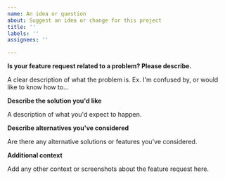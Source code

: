 ```yaml
---
name: An idea or question
about: Suggest an idea or change for this project
title: ''
labels: ''
assignees: ''

---
```


**Is your feature request related to a problem? Please describe.**

A clear description of what the problem is. Ex. I'm confused by, or would like to know how to...

**Describe the solution you'd like**

A description of what you'd expect to happen.

**Describe alternatives you've considered**

Are there any alternative solutions or features you've considered.

**Additional context**

Add any other context or screenshots about the feature request here.
